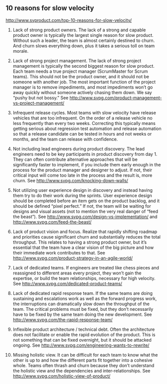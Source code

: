 ##  10 reasons for slow velocity

http://www.svproduct.com/top-10-reasons-for-slow-velocity/

1.    Lack of strong product owners.  The lack of a strong and capable product owner is typically the largest single reason for slow product.   Without such a leader, the team is almost certainly destined to churn.  And churn slows everything down, plus it takes a serious toll on team morale.

2.    Lack of strong project management.  The lack of strong project management is typically the second biggest reason for slow product.  Each team needs a true project manager (ScrumMaster for Scrum teams).  This should not be the product owner, and it should not be someone with another job.  The most important function of the project manager is to remove impediments, and most impediments won’t go away quickly without someone actively chasing them down.  We say “pushy but not bossy.”   See http://www.svpg.com/product-management-vs-project-management/

3.    Infrequent release cycles.  Most teams with slow velocity have release vehicles that are too infrequent.  On the order of a release vehicle no less frequently than every two weeks.  Correcting this typically means getting serious about regression test automation and release automation so that a release candidate can be tested in hours and not weeks or months, and the team can release with confidence.

4.    Not including lead engineers during product discovery.  The lead engineers need to be key participants in product discovery from day 1.  They can often contribute alternative approaches that will be significantly faster to implement, if you include them early enough in the process for the product manager and designer to adjust.  If not, their critical input will come too late in the process and the result is, more churn.   See http://www.svpg.com/knocking-down-walls/

5.    Not utilizing user experience design in discovery and instead having them try to do their work during the sprints.  User experience design should be completed before an item gets on the product backlog, and it should be defined “pixel perfect.”  If not, the team will be waiting for designs and visual assets (not to mention the very real danger of “feed the beast”).   See http://www.svpg.com/design-vs-implementation/  and http://www.svpg.com/feed-the-beast/

6.    Lack of product vision and focus.  Realize that rapidly shifting roadmap and priorities cause significant churn and substantially reduces the total throughput.  This relates to having a strong product owner, but it’s essential that the team have a clear vision of the big picture and how their immediate work contributes to that.   See http://www.svpg.com/product-strategy-in-an-agile-world/

7.    Lack of dedicated teams.  If engineers are treated like chess pieces and reassigned to different areas every project, they won’t gain the expertise, or build the team relationships, necessary for high velocity.   See http://www.svpg.com/dedicated-product-teams/

8.    Lack of dedicated rapid response team.  If the same teams are doing sustaining and escalations work as well as the forward progress work, the interruptions can dramatically slow down the throughput of the team.   The critical problems must be fixed, but they don’t necessarily have to be fixed by the same team doing the new development.   See http://www.svpg.com/the-rapid-response-team/

9.    Inflexible product architecture / technical debt.  Often the architecture does not facilitate or enable the rapid evolution of the product.   This is not something that can be fixed overnight, but it should be attacked ongoing.  See http://www.svpg.com/engineering-wants-to-rewrite/

10.    Missing holistic view.  It can be difficult for each team to know what the other is up to and how the different parts fit together into a cohesive whole.  Teams often thrash and churn because they don’t understand the holistic view and the dependencies and inter-relationships.   See http://www.svpg.com/holistic-view-of-product/

